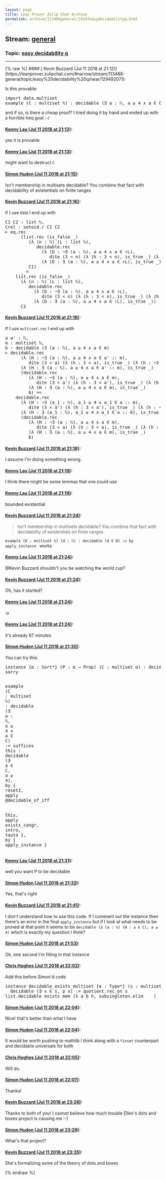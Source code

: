 ```yaml
---
layout: page
title: Lean Prover Zulip Chat Archive 
permalink: archive/113488general/14347easydecidabilityq.html
---
```


## Stream: [general](https://leanprover-community.github.io/archive/113488general/index.html)
### Topic: [easy decidability q](https://leanprover-community.github.io/archive/113488general/14347easydecidabilityq.html)

---

<base href="https://leanprover.zulipchat.com">
{% raw %}
#### [ Kevin Buzzard (Jul 11 2018 at 21:12)](https://leanprover.zulipchat.com/#narrow/stream/113488-general/topic/easy%20decidability%20q/near/129492071):
<p>Is this provable:</p>
<div class="codehilite"><pre><span></span><span class="kn">import</span> <span class="n">data</span><span class="bp">.</span><span class="n">multiset</span>
<span class="kn">example</span> <span class="o">(</span><span class="n">C</span> <span class="o">:</span> <span class="n">multiset</span> <span class="bp">ℕ</span><span class="o">)</span> <span class="o">:</span> <span class="n">decidable</span> <span class="o">(</span><span class="bp">∃</span> <span class="n">a</span> <span class="o">:</span> <span class="bp">ℕ</span><span class="o">,</span> <span class="n">a</span> <span class="bp">≥</span> <span class="mi">4</span> <span class="bp">∧</span> <span class="n">a</span> <span class="err">∈</span> <span class="n">C</span><span class="o">)</span> <span class="o">:=</span> <span class="n">sorry</span>
</pre></div>


<p>and if so, is there a cheap proof? I tried doing it by hand and ended up with a horrible heq goal :-/</p>

#### [ Kenny Lau (Jul 11 2018 at 21:12)](https://leanprover.zulipchat.com/#narrow/stream/113488-general/topic/easy%20decidability%20q/near/129492098):
<p>yes it is provable</p>

#### [ Kenny Lau (Jul 11 2018 at 21:13)](https://leanprover.zulipchat.com/#narrow/stream/113488-general/topic/easy%20decidability%20q/near/129492116):
<p>might want to destruct <code>C</code></p>

#### [ Simon Hudon (Jul 11 2018 at 21:15)](https://leanprover.zulipchat.com/#narrow/stream/113488-general/topic/easy%20decidability%20q/near/129492249):
<p>Isn't membership in multisets decidable? You combine that fact with decidability of existentials on finite ranges</p>

#### [ Kevin Buzzard (Jul 11 2018 at 21:16)](https://leanprover.zulipchat.com/#narrow/stream/113488-general/topic/easy%20decidability%20q/near/129492333):
<p>If I use lists I end up with</p>
<div class="codehilite"><pre><span></span>C1 C2 : list ℕ,
Crel : setoid.r C1 C2
⊢ eq.rec
      (list.rec (is_false _)
         (λ (n : ℕ) (L : list ℕ),
            decidable.rec
              (λ (D : ¬∃ (a : ℕ), a ≥ 4 ∧ a ∈ ↑L),
                 dite (3 &lt; n) (λ (h : 3 &lt; n), is_true _) (λ (h : ¬3 &lt; n), is_false _))
              (λ (D : ∃ (a : ℕ), a ≥ 4 ∧ a ∈ ↑L), is_true _))
         C1)
      _ =
    list.rec (is_false _)
      (λ (n : ℕ) (L : list ℕ),
         decidable.rec
           (λ (D : ¬∃ (a : ℕ), a ≥ 4 ∧ a ∈ ↑L),
              dite (3 &lt; n) (λ (h : 3 &lt; n), is_true _) (λ (h : ¬3 &lt; n), is_false _))
           (λ (D : ∃ (a : ℕ), a ≥ 4 ∧ a ∈ ↑L), is_true _))
      C2
</pre></div>

#### [ Kevin Buzzard (Jul 11 2018 at 21:18)](https://leanprover.zulipchat.com/#narrow/stream/113488-general/topic/easy%20decidability%20q/near/129492409):
<p>If I use <code>multiset.rec</code> I end up with</p>
<div class="codehilite"><pre><span></span>a a&#39; : ℕ,
m : multiset ℕ,
b : decidable (∃ (a : ℕ), a ≥ 4 ∧ a ∈ m)
⊢ decidable.rec
      (λ (H : ¬∃ (a : ℕ), a ≥ 4 ∧ a ∈ a&#39; :: m),
         dite (3 &lt; a) (λ (h : 3 &lt; a), is_true _) (λ (h : ¬3 &lt; a), is_false _))
      (λ (H : ∃ (a : ℕ), a ≥ 4 ∧ a ∈ a&#39; :: m), is_true _)
      (decidable.rec
         (λ (H : ¬∃ (a : ℕ), a ≥ 4 ∧ a ∈ m),
            dite (3 &lt; a&#39;) (λ (h : 3 &lt; a&#39;), is_true _) (λ (h : ¬3 &lt; a&#39;), is_false _))
         (λ (H : ∃ (a : ℕ), a ≥ 4 ∧ a ∈ m), is_true _)
         b) ==
    decidable.rec
      (λ (H : ¬∃ (a_1 : ℕ), a_1 ≥ 4 ∧ a_1 ∈ a :: m),
         dite (3 &lt; a&#39;) (λ (h : 3 &lt; a&#39;), is_true _) (λ (h : ¬3 &lt; a&#39;), is_false _))
      (λ (H : ∃ (a_1 : ℕ), a_1 ≥ 4 ∧ a_1 ∈ a :: m), is_true _)
      (decidable.rec
         (λ (H : ¬∃ (a : ℕ), a ≥ 4 ∧ a ∈ m),
            dite (3 &lt; a) (λ (h : 3 &lt; a), is_true _) (λ (h : ¬3 &lt; a), is_false _))
         (λ (H : ∃ (a : ℕ), a ≥ 4 ∧ a ∈ m), is_true _)
         b)
</pre></div>

#### [ Kevin Buzzard (Jul 11 2018 at 21:18)](https://leanprover.zulipchat.com/#narrow/stream/113488-general/topic/easy%20decidability%20q/near/129492413):
<p>I assume I'm doing something wrong.</p>

#### [ Kenny Lau (Jul 11 2018 at 21:19)](https://leanprover.zulipchat.com/#narrow/stream/113488-general/topic/easy%20decidability%20q/near/129492442):
<p>I think there might be some lemmas that one could use</p>

#### [ Kenny Lau (Jul 11 2018 at 21:19)](https://leanprover.zulipchat.com/#narrow/stream/113488-general/topic/easy%20decidability%20q/near/129492448):
<p>bounded existential</p>

#### [ Kevin Buzzard (Jul 11 2018 at 21:24)](https://leanprover.zulipchat.com/#narrow/stream/113488-general/topic/easy%20decidability%20q/near/129492681):
<blockquote>
<p>Isn't membership in multisets decidable? You combine that fact with decidability of existentials on finite ranges</p>
</blockquote>
<p><code>example (D : multiset ℕ) (d : ℕ) : decidable (d ∈ D) := by apply_instance </code> works</p>

#### [ Kenny Lau (Jul 11 2018 at 21:24)](https://leanprover.zulipchat.com/#narrow/stream/113488-general/topic/easy%20decidability%20q/near/129492691):
<p><span class="user-mention" data-user-id="110038">@Kevin Buzzard</span> shouldn't you be watching the world cup?</p>

#### [ Kevin Buzzard (Jul 11 2018 at 21:24)](https://leanprover.zulipchat.com/#narrow/stream/113488-general/topic/easy%20decidability%20q/near/129492692):
<p>Oh, has it started?</p>

#### [ Kenny Lau (Jul 11 2018 at 21:24)](https://leanprover.zulipchat.com/#narrow/stream/113488-general/topic/easy%20decidability%20q/near/129492694):
<p>:o</p>

#### [ Kenny Lau (Jul 11 2018 at 21:24)](https://leanprover.zulipchat.com/#narrow/stream/113488-general/topic/easy%20decidability%20q/near/129492696):
<p>it's already 67 minutes</p>

#### [ Simon Hudon (Jul 11 2018 at 21:30)](https://leanprover.zulipchat.com/#narrow/stream/113488-general/topic/easy%20decidability%20q/near/129492939):
<p>You can try this:</p>
<div class="codehilite"><pre><span></span><span class="kn">instance</span> <span class="o">{</span><span class="n">α</span> <span class="o">:</span> <span class="n">Sort</span><span class="bp">*</span><span class="o">}</span> <span class="o">(</span><span class="n">P</span> <span class="o">:</span> <span class="n">α</span> <span class="bp">→</span> <span class="kt">Prop</span><span class="o">)</span> <span class="o">(</span><span class="n">C</span> <span class="o">:</span> <span class="n">multiset</span> <span class="n">α</span><span class="o">)</span> <span class="o">:</span> <span class="n">decidable</span> <span class="o">(</span><span class="bp">∃</span> <span class="n">a</span> <span class="err">∈</span> <span class="n">C</span><span class="o">,</span> <span class="n">P</span> <span class="n">a</span><span class="o">)</span> <span class="o">:=</span>
<span class="n">sorry</span>

<span class="kn">example</span> <span class="o">(</span><span class="n">C</span> <span class="o">:</span> <span class="n">multiset</span> <span class="bp">ℕ</span><span class="o">)</span> <span class="o">:</span> <span class="n">decidable</span> <span class="o">(</span><span class="bp">∃</span> <span class="n">a</span> <span class="o">:</span> <span class="bp">ℕ</span><span class="o">,</span> <span class="n">a</span> <span class="bp">≥</span> <span class="mi">4</span> <span class="bp">∧</span> <span class="n">a</span> <span class="err">∈</span> <span class="n">C</span><span class="o">)</span> <span class="o">:=</span>
<span class="n">suffices</span> <span class="n">this</span> <span class="o">:</span> <span class="n">decidable</span> <span class="o">(</span><span class="bp">∃</span> <span class="n">a</span> <span class="err">∈</span> <span class="n">C</span><span class="o">,</span> <span class="n">a</span> <span class="bp">≥</span> <span class="mi">4</span><span class="o">),</span>
<span class="k">by</span> <span class="o">{</span> <span class="n">resetI</span><span class="o">,</span> <span class="n">apply</span> <span class="bp">@</span><span class="n">decidable_of_iff</span> <span class="bp">_</span> <span class="bp">_</span> <span class="bp">_</span> <span class="n">this</span><span class="o">,</span> <span class="n">apply</span> <span class="n">exists_congr</span><span class="o">,</span> <span class="n">intro</span><span class="o">,</span> <span class="n">tauto</span> <span class="o">},</span>
<span class="k">by</span> <span class="o">{</span> <span class="n">apply_instance</span> <span class="o">}</span>
</pre></div>

#### [ Kenny Lau (Jul 11 2018 at 21:31)](https://leanprover.zulipchat.com/#narrow/stream/113488-general/topic/easy%20decidability%20q/near/129492951):
<p>well you want P to be decidable</p>

#### [ Simon Hudon (Jul 11 2018 at 21:32)](https://leanprover.zulipchat.com/#narrow/stream/113488-general/topic/easy%20decidability%20q/near/129493047):
<p>Yes, that's right</p>

#### [ Kevin Buzzard (Jul 11 2018 at 21:41)](https://leanprover.zulipchat.com/#narrow/stream/113488-general/topic/easy%20decidability%20q/near/129493435):
<p>I don't understand how to use this code. If I comment out the instance then there's an error in the final <code>apply_instance</code> but if I look at what needs to be proved at that point it seems to be <code>decidable (∃ (a : ℕ) (H : a ∈ C), a ≥ 4)</code> which is exactly my question I think?</p>

#### [ Simon Hudon (Jul 11 2018 at 21:53)](https://leanprover.zulipchat.com/#narrow/stream/113488-general/topic/easy%20decidability%20q/near/129494162):
<p>Ok, one second I'm filling in that instance</p>

#### [ Chris Hughes (Jul 11 2018 at 22:02)](https://leanprover.zulipchat.com/#narrow/stream/113488-general/topic/easy%20decidability%20q/near/129494757):
<p>Add this before Simon'd code</p>
<div class="codehilite"><pre><span></span><span class="kn">instance</span> <span class="n">decidable_exists_multiset</span> <span class="o">{</span><span class="n">α</span> <span class="o">:</span> <span class="kt">Type</span><span class="bp">*</span><span class="o">}</span> <span class="o">(</span><span class="n">s</span> <span class="o">:</span> <span class="n">multiset</span> <span class="n">α</span><span class="o">)</span> <span class="o">(</span><span class="n">p</span> <span class="o">:</span> <span class="n">α</span> <span class="bp">→</span> <span class="kt">Prop</span><span class="o">)</span> <span class="o">[</span><span class="n">decidable_pred</span> <span class="n">p</span><span class="o">]</span> <span class="o">:</span>
  <span class="n">decidable</span> <span class="o">(</span><span class="bp">∃</span> <span class="n">x</span> <span class="err">∈</span> <span class="n">s</span><span class="o">,</span> <span class="n">p</span> <span class="n">x</span><span class="o">)</span> <span class="o">:=</span> <span class="n">quotient</span><span class="bp">.</span><span class="n">rec_on</span> <span class="n">s</span>
<span class="n">list</span><span class="bp">.</span><span class="n">decidable_exists_mem</span> <span class="o">(</span><span class="bp">λ</span> <span class="n">a</span> <span class="n">b</span> <span class="n">h</span><span class="o">,</span> <span class="n">subsingleton</span><span class="bp">.</span><span class="n">elim</span> <span class="bp">_</span> <span class="bp">_</span><span class="o">)</span>
</pre></div>

#### [ Simon Hudon (Jul 11 2018 at 22:04)](https://leanprover.zulipchat.com/#narrow/stream/113488-general/topic/easy%20decidability%20q/near/129494794):
<p>Nice! that's better than what I have</p>

#### [ Simon Hudon (Jul 11 2018 at 22:04)](https://leanprover.zulipchat.com/#narrow/stream/113488-general/topic/easy%20decidability%20q/near/129494850):
<p>It would be worth pushing to mathlib I think along with a <code>finset</code> counterpart and decidable universals for both</p>

#### [ Chris Hughes (Jul 11 2018 at 22:05)](https://leanprover.zulipchat.com/#narrow/stream/113488-general/topic/easy%20decidability%20q/near/129494880):
<p>Will do.</p>

#### [ Simon Hudon (Jul 11 2018 at 22:07)](https://leanprover.zulipchat.com/#narrow/stream/113488-general/topic/easy%20decidability%20q/near/129494979):
<p>Thanks!</p>

#### [ Kevin Buzzard (Jul 11 2018 at 23:26)](https://leanprover.zulipchat.com/#narrow/stream/113488-general/topic/easy%20decidability%20q/near/129500464):
<p>Thanks to both of you! I cannot believe how much trouble Ellen's dots and boxes project is causing me :-)</p>

#### [ Simon Hudon (Jul 11 2018 at 23:29)](https://leanprover.zulipchat.com/#narrow/stream/113488-general/topic/easy%20decidability%20q/near/129500565):
<p>What's that project?</p>

#### [ Kevin Buzzard (Jul 11 2018 at 23:35)](https://leanprover.zulipchat.com/#narrow/stream/113488-general/topic/easy%20decidability%20q/near/129500822):
<p>She's formalizing some of the theory of dots and boxes</p>


{% endraw %}
